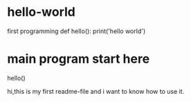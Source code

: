 # hello-world
first programming
def hello():
  print('hello world')
  
# main program start here
hello()

hi,this is my first readme-file and i want to know how to use it.
